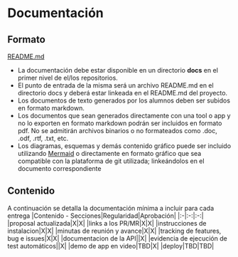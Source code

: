 # Documentación


## Formato

[README.md](https://mermaid.js.org)
* La documentación debe estar disponible en un directorio **docs** en el primer nivel de el/los repositorios.
* El punto de entrada de la misma será un archivo README.md en el directorio docs y deberá estar linkeada en el README.md del proyecto.
* Los documentos de texto generados por los alumnos deben ser subidos en formato markdown.
* Los documentos que sean generados directamente con una tool o app y no lo exporten en formato markdown podrán ser incluidos en formato pdf. No se admitirán archivos binarios o no formateados como .doc, .odf, .rtf, .txt, etc.
* Los diagramas, esquemas y demás contenido gráfico puede ser incluido utilizando [Mermaid](https://mermaid.js.org) o directamente en formato gráfico que sea compatible con la plataforma de git utilizada; linkeándolos en el documento correspondiente

## Contenido
A continuación se detalla la documentación mínima a incluir para cada entrega
|Contenido - Secciones|Regularidad|Aprobación|
|:-|:-:|:-:|
|proposal actualizada|X|X|
|links a los PR/MR|X|X|
|instrucciones de instalacion|X|X|
|minutas de reunión y avance|X|X|
|tracking de features, bug e issues|X|X|
|documentacion de la API||X|
|evidencia de ejecución de test automáticos||X|
|demo de app en video|TBD|X|
|deploy|TBD|TBD|

